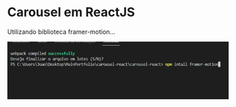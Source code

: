 # Carousel em ReactJS 

Utilizando biblioteca <bold>framer-motion</bold>...

<img src="./src/img/npm_install_framer-motion.jpg">

